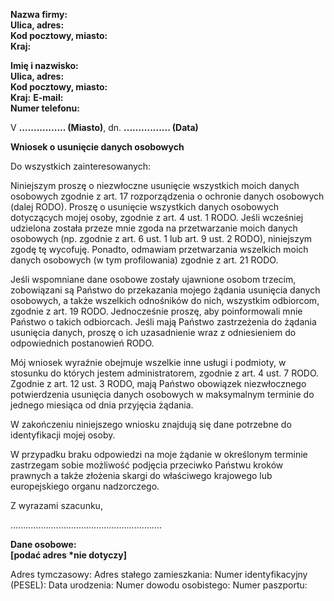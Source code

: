 **Nazwa firmy:**  
**Ulica, adres:**  
**Kod pocztowy, miasto:**  
**Kraj:**

**Imię i nazwisko:**  
**Ulica, adres:**  
**Kod pocztowy, miasto:**  
**Kraj:**
**E-mail:**  
**Numer telefonu:**

V **................ (Miasto)**, dn. **................ (Data)**

**Wniosek o usunięcie danych osobowych**

Do wszystkich zainteresowanych:

Niniejszym proszę o niezwłoczne usunięcie wszystkich moich danych osobowych zgodnie z art. 17 rozporządzenia o ochronie danych osobowych (dalej RODO). Proszę o usunięcie wszystkich danych osobowych dotyczących mojej osoby, zgodnie z art. 4 ust. 1 RODO. Jeśli wcześniej udzielona została przeze mnie zgoda na przetwarzanie moich danych osobowych (np. zgodnie z art. 6 ust. 1 lub art. 9 ust. 2 RODO), niniejszym zgodę tę wycofuję. Ponadto, odmawiam przetwarzania wszelkich moich danych osobowych (w tym profilowania)
zgodnie z art. 21 RODO.

Jeśli wspomniane dane osobowe zostały ujawnione osobom trzecim, zobowiązani są Państwo do przekazania mojego żądania usunięcia danych osobowych, a także wszelkich
odnośników do nich, wszystkim odbiorcom, zgodnie z art. 19 RODO. Jednocześnie proszę, aby poinformowali mnie Państwo o takich odbiorcach. Jeśli mają Państwo zastrzeżenia do żądania usunięcia danych, proszę o ich uzasadnienie wraz z odniesieniem do odpowiednich postanowień RODO.

Mój wniosek wyraźnie obejmuje wszelkie inne usługi i podmioty, w stosunku do których jestem administratorem, zgodnie z art. 4 ust. 7 RODO. Zgodnie z art. 12 ust. 3 RODO, mają Państwo obowiązek niezwłocznego potwierdzenia
usunięcia danych osobowych w maksymalnym terminie do jednego miesiąca od dnia
przyjęcia żądania.

W zakończeniu niniejszego wniosku znajdują się dane potrzebne do identyfikacji mojej
osoby.

W przypadku braku odpowiedzi na moje żądanie w określonym terminie zastrzegam sobie
możliwość podjęcia przeciwko Państwu kroków prawnych a także złożenia skargi do
właściwego krajowego lub europejskiego organu nadzorczego.

Z wyrazami szacunku,

............................................................

**Dane osobowe:**  
**[podać adres \*nie dotyczy]**

Adres tymczasowy:
Adres stałego zamieszkania:
Numer identyfikacyjny (PESEL):
Data urodzenia:
Numer dowodu osobistego:
Numer paszportu:
